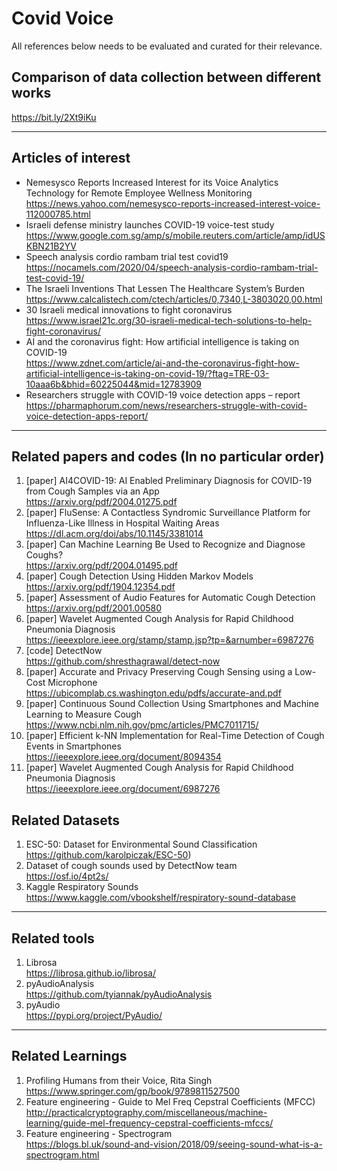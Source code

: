 # Covid Voice
All references below needs to be evaluated and curated for their relevance.

## Comparison of data collection between different works
https://bit.ly/2Xt9iKu

___ 

## Articles of interest
- Nemesysco Reports Increased Interest for its Voice Analytics Technology for Remote Employee Wellness Monitoring<br>
https://news.yahoo.com/nemesysco-reports-increased-interest-voice-112000785.html<br>
- Israeli defense ministry launches COVID-19 voice-test study<br>
https://www.google.com.sg/amp/s/mobile.reuters.com/article/amp/idUSKBN21B2YV<br>
- Speech analysis cordio rambam trial test covid19<br>
https://nocamels.com/2020/04/speech-analysis-cordio-rambam-trial-test-covid-19/<br>
- The Israeli Inventions That Lessen The Healthcare System’s Burden<br>
https://www.calcalistech.com/ctech/articles/0,7340,L-3803020,00.html<br>
- 30 Israeli medical innovations to fight coronavirus<br>
https://www.israel21c.org/30-israeli-medical-tech-solutions-to-help-fight-coronavirus/<br>
- AI and the coronavirus fight: How artificial intelligence is taking on COVID-19<br>
https://www.zdnet.com/article/ai-and-the-coronavirus-fight-how-artificial-intelligence-is-taking-on-covid-19/?ftag=TRE-03-10aaa6b&bhid=60225044&mid=12783909<br>
- Researchers struggle with COVID-19 voice detection apps – report<br>
https://pharmaphorum.com/news/researchers-struggle-with-covid-voice-detection-apps-report/<br>


___

## Related papers and codes (In no particular order)
1. [paper] AI4COVID-19: AI Enabled Preliminary Diagnosis for COVID-19 from Cough Samples via an App<br>
https://arxiv.org/pdf/2004.01275.pdf<br>
2. [paper] FluSense: A Contactless Syndromic Surveillance Platform for Influenza-Like Illness in Hospital Waiting Areas<br>
https://dl.acm.org/doi/abs/10.1145/3381014<br>
3. [paper] Can Machine Learning Be Used to Recognize and Diagnose Coughs?<br>
https://arxiv.org/pdf/2004.01495.pdf<br>
4. [paper] Cough Detection Using Hidden Markov Models<br>
https://arxiv.org/pdf/1904.12354.pdf<br>
5. [paper] Assessment of Audio Features for Automatic Cough Detection<br>
https://arxiv.org/pdf/2001.00580<br>
6. [paper] Wavelet Augmented Cough Analysis for Rapid Childhood Pneumonia Diagnosis<br>
https://ieeexplore.ieee.org/stamp/stamp.jsp?tp=&arnumber=6987276<br>
7. [code] DetectNow<br>
https://github.com/shresthagrawal/detect-now<br>
8. [paper] Accurate and Privacy Preserving Cough Sensing using a Low-Cost Microphone<br>
https://ubicomplab.cs.washington.edu/pdfs/accurate-and.pdf<br>
9. [paper] Continuous Sound Collection Using Smartphones and Machine Learning to Measure Cough<br>
https://www.ncbi.nlm.nih.gov/pmc/articles/PMC7011715/<br>
10. [paper] Efficient k-NN Implementation for Real-Time Detection of Cough Events in Smartphones<br>
https://ieeexplore.ieee.org/document/8094354<br>
11. [paper] Wavelet Augmented Cough Analysis for Rapid Childhood Pneumonia Diagnosis<br>
https://ieeexplore.ieee.org/document/6987276<br>

## Related Datasets
1. ESC-50: Dataset for Environmental Sound Classification<br>
https://github.com/karolpiczak/ESC-50)<br>
2. Dataset of cough sounds used by DetectNow team<br>
https://osf.io/4pt2s/<br>
3. Kaggle Respiratory Sounds<br>
https://www.kaggle.com/vbookshelf/respiratory-sound-database<br>
___

## Related tools
1. Librosa<br>
https://librosa.github.io/librosa/<br>
2. pyAudioAnalysis<br>
https://github.com/tyiannak/pyAudioAnalysis<br>
3. pyAudio<br>
https://pypi.org/project/PyAudio/<br>

---
## Related Learnings
1. Profiling Humans from their Voice, Rita Singh<br>
https://www.springer.com/gp/book/9789811527500<br>
2. Feature engineering - Guide to Mel Freq Cepstral Coefficients (MFCC)<br>
http://practicalcryptography.com/miscellaneous/machine-learning/guide-mel-frequency-cepstral-coefficients-mfccs/<br>
3. Feature engineering - Spectrogram<br>
https://blogs.bl.uk/sound-and-vision/2018/09/seeing-sound-what-is-a-spectrogram.html<br>


